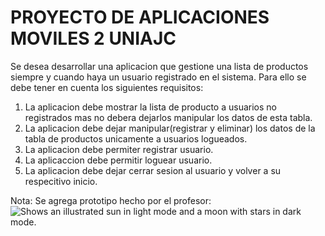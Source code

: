 # PROYECTO DE APLICACIONES MOVILES 2 UNIAJC

Se desea desarrollar una aplicacion que gestione una lista de productos siempre y cuando haya un usuario registrado en el sistema. 
Para ello se debe tener en cuenta los siguientes requisitos:

1. La aplicacion debe mostrar la lista de producto a usuarios no registrados mas no debera dejarlos manipular los datos de esta tabla.
2. La aplicacion debe dejar manipular(registrar y eliminar) los datos de la tabla de productos unicamente a usuarios logueados.
3. La aplicacion debe permiter registrar usuario.
4. La aplicaccion debe permitir loguear usuario.
5. La aplicacion debe dejar cerrar sesion al usuario y volver a su respecitivo inicio.

Nota: Se agrega prototipo hecho por el profesor:
<picture>
  <img alt="Shows an illustrated sun in light mode and a moon with stars in dark mode." src="https://cvws.icloud-content.com/B/AXZ-Tdb4b2rmp3ppgcjduRvu65ZPAV3abwFp3_blRILUpy4NGfDHd-w9/IMG_3661.jpeg?o=Agizga7G-JuWY5443aHD3qR4GOwXNwY8qSxfF4-1NZvi&v=1&x=3&a=CAogCdDkpPnACmSAfYJh-Wgi5vOUEQB9gU9s6AkFPT1ym04SbxCBtcr7xDAYgZKm_cQwIgEAUgTu65ZPWgTHd-w9aiedEewV8NLerFQtXoo80OTTGGTn-fVwQK69Pr1mvjwkQLaG4wPj7R9yJxbqHmX__KzBdtIuRhDGxQGqQWaLNpJ2z8tXVa2-6XXIOs087oiwQw&e=1667783821&fl=&r=ecd4e903-714c-4a91-bbf1-8668babd6f29-1&k=qnc5YdpOqO2EnjifPn5Ogg&ckc=com.apple.photos.cloud&ckz=PrimarySync&y=1&p=68&s=UC8FnlanCWKPPo4idmMyDl4tgTw">
</picture>